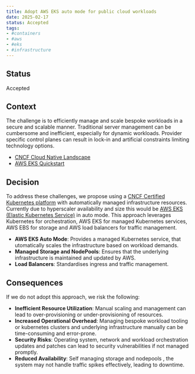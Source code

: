 ```yaml
---
title: Adopt AWS EKS auto mode for public cloud workloads
date: 2025-02-17
status: Accepted
tags:
- #containers
- #aws
- #eks
- #infrastructure
---
```


## Status

Accepted

## Context

The challenge is to efficiently manage and scale bespoke workloads in a secure and scalable manner. Traditional server management can be cumbersome and inefficient, especially for dynamic workloads. Provider specific control planes can result in lock-in and artificial constraints limiting technology options.

- [CNCF Cloud Native Landscape](https://landscape.cncf.io/)
- [AWS EKS Quickstart](https://docs.aws.amazon.com/eks/latest/userguide/quickstart.html)

## Decision

To address these challenges, we propose using a [CNCF Certified Kubernetes platform](https://www.cncf.io/training/certification/software-conformance/#logos) with automatically managed infrastructure resources. Currently due to hyperscaler availability and size this would be [AWS EKS (Elastic Kubernetes Service)](https://docs.aws.amazon.com/eks/latest/userguide/what-is-eks.html) in auto mode. This approach leverages Kubernetes for orchestration, AWS EKS for managed Kubernetes services, AWS EBS for storage and AWS load balancers for traffic management.

- **AWS EKS Auto Mode**: Provides a managed Kubernetes service, that utomatically scales the infrastructure based on workload demands.
- **Managed Storage and NodePools**: Ensures that the underlying infrastructure is maintained and updated by AWS.
- **Load Balancers**: Standardises ingress and traffic management.

## Consequences

If we do not adopt this approach, we risk the following:

- **Inefficient Resource Utilization**: Manual scaling and management can lead to over-provisioning or under-provisioning of resources.
- **Increased Operational Overhead**: Managing bespoke workload tooling or kubernetes clusters and underlying infrastructure manually can be time-consuming and error-prone.
- **Security Risks**: Operating system, network and workload orchestration updates and patches can lead to security vulnerabilities if not managed promptly.
- **Reduced Availability**: Self managing storage and nodepools , the system may not handle traffic spikes effectively, leading to downtime.
